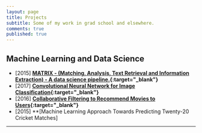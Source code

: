 ```yaml
---
layout: page
title: Projects
subtitle: Some of my work in grad school and elsewhere.
comments: true
published: true
---
```


## Machine Learning and Data Science

-  [2015] **[MATRIX - (Matching, Analysis, Text Retrieval and Information Extraction) - A data science pipeline.](http://pages.cs.wisc.edu/~ashenoy/CS784/){:target="_blank"}**
-  [2017] **[Convolutional Neural Network for Image Classification](http://ashishvs.in/2017-03-21-how-i-built-a-convolutional-neural-network-in-java/){:target="_blank"}** 
-  [2016] **[Collaborative Filtering to Recommend Movies to Users](https://github.com/sardanaekta/movie-recommender-system){:target="_blank"}**
-  [2015] **[Machine Learning Approach Towards Predicting Twenty-20 Cricket Matches]

---